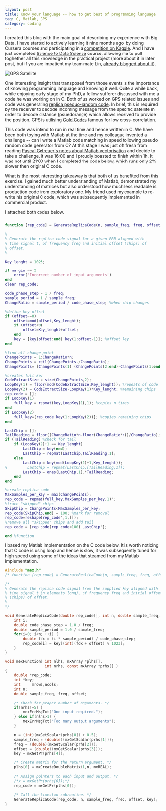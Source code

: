 ```yaml
---
layout: post
title: Know your language -- how to get best of programming language
tag: C, Matlab, GPS
category: coding
---
```


I created this blog with the main goal of describing my experience with Big Data. I have started to actively learning it nine months ago, by doing Cursera courses and participating in a [competition on Kaggle](https://www.kaggle.com/c/seizure-prediction). And I have just completed [Science to Data Science](http://www.s2ds.org/) course, allowing me to pull toghether all this knowledge in the practical project (more about it in later post, but if you are impatient my team mate Lin, [already blogged about it](http://linbug.github.io/data%20science/2015/09/10/Takeaways-from-S2DS/)).


![](https://en.wikipedia.org/wiki/File:GPS-IIRM.jpg "GPS Satellite")


One interesting insight that transposed from those events is the importance of knowing programming language and knowing it well. Quite a while back, while enjoying early stage of my PhD, a fellow sufferer discussed with me a code he was working on in C. Both of us worked on GPS related issues and code was generating [replica pseduo-random code](http://www.trimble.com/gps_tutorial/sub_pseudo.aspx). In brief, this is required by the receiver to decode incoming message from the specific satellite in order to decode distance (psuedorange) which allows received to provide the position. GPS is utilising [Gold Codes](https://en.wikipedia.org/wiki/Gold_code) famous for low cross-correlation.

This code was intend to run in real time and hence written in C. We have been both toying with Matlab at the time and my colleague invented a challenge -- can I  write a Matlab code matching in speed following pseudo random code generator from C? At this stage I was just off fresh from reading [Pascal Getreuer's notes about Matlab vectorisation](http://www.getreuer.info/matopt.pdf) and decide to take a challenge. It was 16:00 and I proudly boasted to finish within 1h. It was not until 21:00 when I completed the code below, which runs only 2% slower then original C code. 

What is the most interesting takeaway is that both of us benefited from this exercise. I gained much better understanding of Matlab, demonstrated my understanding of matrices but also understood how much less readable is production code from exploratory one. My friend used my example to re-write his original C code, which was subsequently implemented in commercial product. 


I attached both codes below.

```matlab

function [rep_code] = GenerateReplicaCode(n, sample_freq, freq, offset, key)

%
% Generate the replica code signal for a given PRN aligned with
% time signal t, of frequency freq and initial offset (chips) of
% offset.
%

Key_lenght = 1023;

if nargin ~= 5
	error('Incorrect number of input arguments')
end
clear rep_code;

code_phase_step = 1 / freq;
sample_period = 1 / sample_freq;
ChangeRatio = sample_period / code_phase_step; %when chip changes

%define key offset
if (offset~=0)
    offset=mod(offset,Key_lenght);
    if (offset<0)
        offset=Key_lenght+offset;
    end
    key = [key(offset:end) key(1:offset-1)]; %offset key
end

%find all change point
ChangePoints = 1:ChangeRatio*n;
ChangePoints = ceil(ChangePoints./ChangeRatio);
ChangePoints= [ChangePoints(1) (ChangePoints(2:end)-ChangePoints(1:end-1))];

%creates full key
CodeExtractSize = size(ChangePoints,2);
LoopKey(1) = floor(mod(CodeExtractSize,Key_lenght)); %repeats of code
LoopKey(2) = CodeExtractSize-LoopKey(1)*Key_lenght; %remaining chips
rep_code = [];
if LoopKey(1)
    full_key = repmat(key,LoopKey(1),1); %copies n times 
end
if LoopKey(2)
    full_key=[rep_code key(1:LoopKey(2))]; %copies remaining chips
end

LastChip = [];
TailReading = floor((ChangeRatio*n-floor(ChangeRatio*n))/ChangeRatio); %readings after last change
if (TailReading) %check for tail
    if (LoopKey(2)+1 == Key_lenght)
        LastChip = key(end);
        LastChip = repmat(LastChip,TailReading,1);
    else
        LastChip = key(mod(LoopKey(2)+1,Key_lenght));
%         LastChip = repmat(LastChip,[TailReading,1]);
        LastChip = ones(LastChip,1).*TailReading;
    end
end

%create replica code
MaxSamples_per_key = max(ChangePoints);
rep_code = repmat(full_key,MaxSamples_per_key,1)';
%trace "skipped" chips
SkipChip = ChangePoints<MaxSamples_per_key;
rep_code(SkipChip,end) = 100; %mark for removal
rep_code=reshape(rep_code',1,[]);
%remove all "skipped" chips and add tail
rep_code = [rep_code(rep_code<100) LastChip'];

end %function

```

I based my Matlab implementation on the C code below. It is worth noticing that C code is using loop and hence is slow, it was subsequently tuned for high speed using some of the ideas that steamed from my Matlab implementation.


```C
#include "mex.h"
/* function [rep_code] = GenerateReplicaCode(n, sample_freq, freq, offset, key) */

/*
% Generate the replica code signal from the supplied key aligned with
% time signal t (n elements long), of frequency freq and initial offset 
% (chips) of offset.
%
*/

void GenerateReplicaCode(double rep_code[], int n, double sample_freq, double freq, double offset, int key[]) {
    int i;
    double code_phase_step = 1.0 / freq;
    double sample_period = 1.0 / sample_freq;
    for(i=0; i<n; ++i) {
        double fdx = (i * sample_period) / code_phase_step;
        rep_code[i] = key[(int)(fdx + offset) % 1023];
    }
}

void mexFunction( int nlhs, mxArray *plhs[],
                  int nrhs, const mxArray *prhs[] )
{
    double *rep_code;
    int *key;
    int     mrows,ncols;
    int n;
    double sample_freq, freq, offset;
  
    /* Check for proper number of arguments. */
    if(nrhs!=5) {
        mexErrMsgTxt("One input required.");
    } else if(nlhs>1) {
        mexErrMsgTxt("Too many output arguments");
    }

    n = (int)(mxGetScalar(prhs[0]) + 0.5);
    sample_freq = (double)(mxGetScalar(prhs[1]));
    freq = (double)(mxGetScalar(prhs[2]));
    offset = (double)(mxGetScalar(prhs[3]));
    key = mxGetPr(prhs[4]);
    
    /* Create matrix for the return argument. */
    plhs[0] = mxCreateDoubleMatrix(1,n, mxREAL);
  
    /* Assign pointers to each input and output. */
    /*x = mxGetPr(prhs[0]);*/
    rep_code = mxGetPr(plhs[0]);
  
    /* Call the timestwo subroutine. */
    GenerateReplicaCode(rep_code, n, sample_freq, freq, offset, key);
}
```
